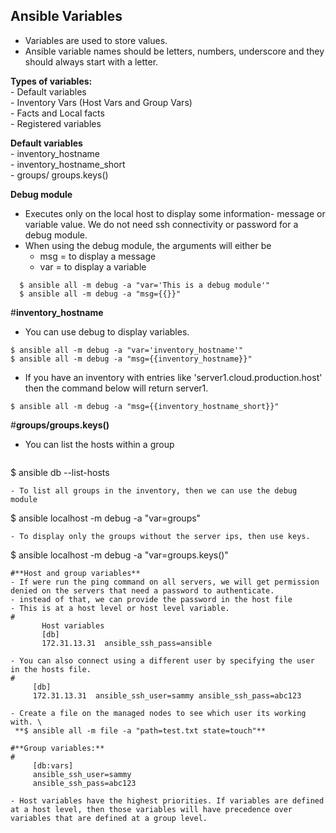 ## Ansible Variables
- Variables are used to store values.
- Ansible variable names should be letters, numbers, underscore and they should always start with a letter.

**Types of variables:** \
    - Default variables \
    - Inventory Vars (Host Vars and Group Vars) \
    - Facts and Local facts \
    - Registered variables

**Default variables** \
    - inventory_hostname \
    - inventory_hostname_short \
    - groups/ groups.keys()

  **Debug module**
- Executes only on the local host to display some information- message or variable value. We do not need ssh connectivity or password for a debug module.
- When using the debug module, the arguments will either be
    - msg  =  to display a message
    - var  = to display a variable
```
  $ ansible all -m debug -a "var='This is a debug module'" 
  $ ansible all -m debug -a "msg={{}}"
```
#**inventory_hostname**
- You can use debug to display variables.
```
$ ansible all -m debug -a "var='inventory_hostname'" 
$ ansible all -m debug -a "msg={{inventory_hostname}}"
```
- If you have an inventory with entries like 'server1.cloud.production.host' then the command below will return server1.
```
$ ansible all -m debug -a "msg={{inventory_hostname_short}}"
```
#**groups/groups.keys()**
- You can list the hosts within a group 
  ```
 $ ansible db --list-hosts
 ```
- To list all groups in the inventory, then we can use the debug module
```
  $ ansible localhost -m debug -a "var=groups"
  ```
- To display only the groups without the server ips, then use keys.
```
  $ ansible localhost -m debug -a "var=groups.keys()"
```
#**Host and group variables**
- If were run the ping command on all servers, we will get permission denied on the servers that need a password to authenticate.
- instead of that, we can provide the password in the host file
- This is at a host level or host level variable.
#
       Host variables
       [db]
       172.31.13.31  ansible_ssh_pass=ansible

- You can also connect using a different user by specifying the user in the hosts file.
#
     [db]
     172.31.13.31  ansible_ssh_user=sammy ansible_ssh_pass=abc123

- Create a file on the managed nodes to see which user its working with. \
 **$ ansible all -m file -a "path=test.txt state=touch"**

#**Group variables:**
#
     [db:vars]
     ansible_ssh_user=sammy
     ansible_ssh_pass=abc123

- Host variables have the highest priorities. If variables are defined at a host level, then those variables will have precedence over variables that are defined at a group level.
